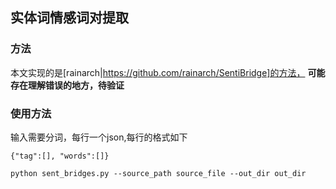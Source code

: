 ## 实体词情感词对提取

### 方法
本文实现的是[rainarch|https://github.com/rainarch/SentiBridge]的方法，
**可能存在理解错误的地方，待验证**

### 使用方法

输入需要分词，每行一个json,每行的格式如下
```
{"tag":[], "words":[]}
```


```
python sent_bridges.py --source_path source_file --out_dir out_dir
```


